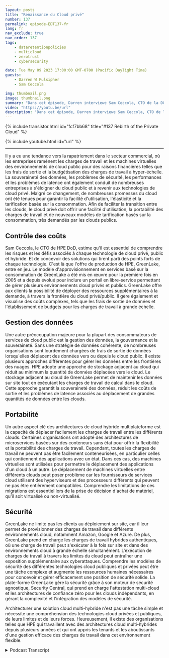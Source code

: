 ```yaml
---
layout: posts
title: "Renaissance du Cloud privé"
number: 137
permalink: episode-EDT137-fr
lang: fr
nav_exclude: true
nav_order: 137
tags:
    - dataretentionpolicies
    - multicloud
    - zerotrust
    - cybersecurity

date: Tue May 09 2023 17:00:00 GMT-0700 (Pacific Daylight Time)
guests:
    - Darren W Pulsipher
    - Sam Ceccola

img: thumbnail.png
image: thumbnail.png
summary: "Dans cet épisode, Darren interviewe Sam Ceccola, CTO de la DOD pour HPE, à propos des nouveaux modèles commerciaux et technologiques qui modifient la manière dont les organisations consomment le cloud hybride."
video: "https://youtu.be/url"
description: "Dans cet épisode, Darren interviewe Sam Ceccola, CTO de la DOD pour HPE, à propos des nouveaux modèles commerciaux et technologiques qui modifient la manière dont les organisations consomment le cloud hybride."
---
```


<div>
{% include transistor.html id="fcf7bb68" title="#137 Rebirth of the Private Cloud" %}

{% include youtube.html id="url" %}
</div>

---

Il y a eu une tendance vers la rapatriement dans le secteur commercial, où les entreprises ramènent les charges de travail et les machines virtuelles des environnements de cloud public pour des raisons financières telles que les frais de sortie et la budgétisation des charges de travail à hyper-échelle. La souveraineté des données, les problèmes de sécurité, les performances et les problèmes de latence ont également conduit de nombreuses entreprises à s'éloigner du cloud public et à revenir aux technologies de cloud privé. Malgré ce changement, de nombreuses promesses du cloud ont été tenues pour garantir la facilité d'utilisation, l'élasticité et la tarification basée sur la consommation. Afin de faciliter la transition entre les clouds, le cloud privé doit offrir une facilité d'utilisation, la portabilité des charges de travail et de nouveaux modèles de tarification basés sur la consommation, très demandés par les clouds publics.

## Contrôle des coûts

Sam Ceccola, le CTO de HPE DoD, estime qu'il est essentiel de comprendre les risques et les défis associés à chaque technologie de cloud privé, public et hybride. Et de concevoir des solutions qui tirent parti des points forts de chaque technologie. C'est là que l'offre de production de HPE, GreenLake, entre en jeu. Le modèle d'approvisionnement en services basé sur la consommation de GreenLake a été mis en œuvre pour la première fois en 2005 et a depuis évolué pour inclure un portail en libre-service permettant de gérer plusieurs environnements cloud privés et publics. GreenLake offre aux clients la possibilité de déployer des ressources supplémentaires à la demande, à travers la frontière du cloud privé/public. Il gère également et visualise des coûts complexes, tels que les frais de sortie de données et l'établissement de budgets pour les charges de travail à grande échelle.

## Gestion des données

Une autre préoccupation majeure pour la plupart des consommateurs de services de cloud public est la gestion des données, la gouvernance et la souveraineté. Sans une stratégie de données cohérente, de nombreuses organisations sont lourdement chargées de frais de sortie de données lorsqu'elles déplacent des données vers ou depuis le cloud public. Il existe plusieurs approches différentes pour gérer les données entre les frontières des nuages. HPE adopte une approche de stockage adjacent au cloud qui réduit au minimum la quantité de données déplacées vers le cloud. Le stockage adjacent au cloud de GreenLake permet de maintenir les données sur site tout en exécutant les charges de travail de calcul dans le cloud. Cette approche garantit la souveraineté des données, réduit les coûts de sortie et les problèmes de latence associés au déplacement de grandes quantités de données entre les clouds.

## Portabilité

Un autre aspect clé des architectures de cloud hybride multiplateforme est la capacité de déplacer facilement les charges de travail entre les différents clouds. Certaines organisations ont adopté des architectures de microservices basées sur des conteneurs sans état pour offrir la flexibilité et la portabilité des charges de travail. Cependant, toutes les charges de travail ne peuvent pas être facilement conteneurisées, en particulier celles qui contiennent des applications avec un état. Dans ces cas, des machines virtuelles sont utilisées pour permettre le déplacement des applications d'un cloud à un autre. Le déplacement de machines virtuelles entre différents clouds peut poser problème car les fournisseurs de services cloud utilisent des hyperviseurs et des processeurs différents qui peuvent ne pas être entièrement compatibles. Comprendre les limitations de ces migrations est essentiel lors de la prise de décision d'achat de matériel, qu'il soit virtualisé ou non-virtualisé.

## Sécurité

GreenLake ne limite pas les clients au déploiement sur site, car il leur permet de provisionner des charges de travail dans différents environnements cloud, notamment Amazon, Google et Azure. De plus, GreenLake prend en charge les charges de travail hybrides authentiques, où une charge de travail peut s'exécuter à la fois sur site et dans des environnements cloud à grande échelle simultanément. L'exécution de charges de travail à travers les limites du cloud peut entraîner une exposition supplémentaire aux cyberattaques. Comprendre les modèles de sécurité des différentes technologies cloud publiques et privées peut être une tâche complexe et augmente les ressources humaines nécessaires pour concevoir et gérer efficacement une position de sécurité solide. La plate-forme GreenLake gère la sécurité grâce à son moteur de sécurité agnostique, Security Central, qui prend en charge l'attestation multi-cloud et les architectures de confiance zéro pour les clouds indépendants, en gérant la complexité et l'intégration des modèles de sécurité.

Architecturer une solution cloud multi-hybride n'est pas une tâche simple et nécessite une compréhension des technologies cloud privées et publiques, de leurs limites et de leurs forces. Heureusement, il existe des organisations telles que HPE qui travaillent avec des architectures cloud multi-hybrides depuis plusieurs années et qui ont appris les tenants et les aboutissants d'une gestion efficace des charges de travail dans cet environnement flexible.



<details>
<summary> Podcast Transcript </summary>

<p></p>

</details>
